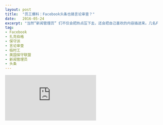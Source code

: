 ```yaml
---
layout: post
title:  "员工爆料：Facebook头条也搞言论审查？"
date:   2016-05-24
excerpt: "当然“新闻管理员” 们不仅会把热点压下去，还会把自己喜欢的内容插进来。几名Facebook前“新闻管理员”透露，他们用一种特殊的“插入器”硬把报道“插成热点”。"
tag:
- Facebook
- 扎克伯格
- 保守派
- 言论审查
- 临时工
- 美国保守联盟
- 新闻管理员
- 头条
---
```


<iframe id="article_iframe" src="https://zhuanlan.zhihu.com/p/21101937" frameborder="0" allowfullscreen onload="span();"></iframe>

<script>
function span() {
    document.getElementById("article_iframe").width=document.getElementsByClassName("block-left")[0].offsetWidth*0.8;
    document.getElementById("article_iframe").height=screen.height;
}
</script>